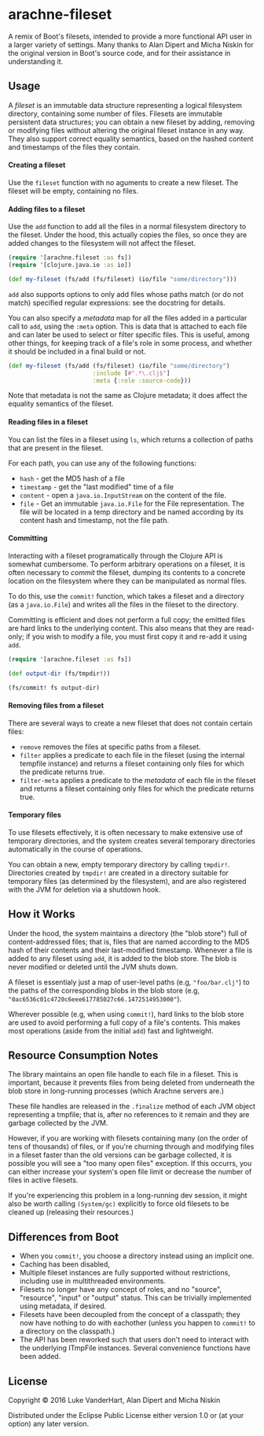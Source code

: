 # arachne-fileset

A remix of Boot's filesets, intended to provide a more functional API user in a larger variety of settings. Many thanks to Alan Dipert and Micha Niskin for the original version in Boot's source code, and for their assistance in understanding it.
 
## Usage

A *fileset* is an immutable data structure representing a logical filesystem directory, containing some number of files. Filesets are immutable persistent data structures; you can obtain a new fileset by adding, removing or modifying files without altering the original fileset instance in any way. They also support correct equality semantics, based on the hashed content and timestamps of the files they contain.

#### Creating a fileset

Use the `fileset` function with no aguments to create a new fileset. The fileset will be empty, containing no files.

#### Adding files to a fileset

Use the `add` function to add all the files in a normal filesystem directory to the fileset. Under the hood, this actually copies the files, so once they are added changes to the filesystem will not affect the fileset.

```clojure
(require '[arachne.fileset :as fs])
(require '[clojure.java.io :as io])

(def my-fileset (fs/add (fs/fileset) (io/file "some/directory")))
```

`add` also supports options to only add files whose paths match (or do not match) specified regular expressions: see the docstring for details. 

You can also specify a *metadata* map for all the files added in a particular call to `add`, using the `:meta` option. This is data that is attached to each file and can later be used to select or filter specific files. This is useful, among other things, for keeping track of a file's role in some process, and whether it should be included in a final build or not.

```clojure
(def my-fileset (fs/add (fs/fileset) (io/file "some/directory")
                        :include [#".*\.clj$"]
                        :meta {:role :source-code}))
```

Note that metadata is not the same as Clojure metadata; it does affect the equality semantics of the fileset.

#### Reading files in a fileset

You can list the files in a fileset using `ls`, which returns a collection of paths that are present in the fileset.

For each path, you can use any of the following functions:

- `hash` - get the MD5 hash of a file
- `timestamp` - get the "last modified" time of a file
- `content` - open a `java.io.InputStream` on the content of the file.
- `file` - Get an immutable `java.io.File` for the File representation. The file will be located in a temp directory and be named according by its content hash and timestamp, not the file path.

#### Committing

Interacting with a fileset programatically through the Clojure API is somewhat cumbersome. To perform arbitrary operations on a fileset, it is often necessary to *commit* the fileset, dumping its contents to a concrete location on the filesystem where they can be manipulated as normal files. 

To do this, use the `commit!` function, which takes a fileset and a directory (as a `java.io.File`) and writes all the files in the fileset to the directory.

Committing is efficient and does not perform a full copy; the emitted files are hard links to the underlying content. This also means that they are read-only; if you wish to modify a file, you must first copy it and re-add it using `add`.

```clojure
(require '[arachne.fileset :as fs])

(def output-dir (fs/tmpdir!))

(fs/commit! fs output-dir)
```

#### Removing files from a fileset

There are several ways to create a new fileset that does not contain certain files:

- `remove` removes the files at specific paths from a fileset.
- `filter` applies a predicate to each file in the fileset (using the internal tempfile instance) and returns a fileset containing only files for which the predicate returns true.
- `filter-meta` applies a predicate to the *metadata* of each file in the fileset and returns a fileset containing only files for which the predicate returns true.

#### Temporary files

To use filesets effectively, it is often necessary to make extensive use of temporary directories, and the system creates several temporary directories automatically in the course of operations.

You can obtain a new, empty temporary directory by calling `tmpdir!`. Directories created by `tmpdir!` are created in a directory suitable for temporary files (as determined by the filesystem), and are also registered with the JVM for deletion via a shutdown hook. 

## How it Works

Under the hood, the system maintains a directory (the "blob store") full of content-addressed files; that is, files that are named according to the MD5 hash of their contents and their last-modified timestamp. Whenever a file is added to any fileset using `add`, it is added to the blob store. The blob is never modified or deleted until the JVM shuts down.

A fileset is essentialy just a map of user-level paths (e.g, `"foo/bar.clj"`) to the paths of the corresponding blobs in the blob store (e.g, `"0ac6536c01c4720c6eee617785027c66.1472514953000"`).

Wherever possible (e.g, when using `commit!`), hard links to the blob store are used to avoid performing a full copy of a file's contents. This makes most operations (aside from the initial `add`) fast and lightweight.

## Resource Consumption Notes

The library maintains an open file handle to each file in a
fileset. This is important, because it prevents files from being
deleted from underneath the blob store in long-running processes
(which Arachne servers are.)

These file handles are released in the `.finalize` method of each JVM
object representing a tmpfile; that is, after no references to it
remain and they are garbage collected by the JVM.

However, if you are working with filesets containing many (on the
order of tens of thousands) of files, or if you're churning through
and modifying files in a fileset faster than the old versions can be
garbage collected, it is possible you will see a "too many open files"
exception. If this occurrs, you can either increase your system's open
file limit or decrease the number of files in active filesets.

If you're experiencing this problem in a long-running dev session, it
might also be worth calling `(System/gc)` explicitly to force old
filesets to be cleaned up (releasing their resources.)

## Differences from Boot

- When you `commit!`, you choose a directory instead using an implicit one.
- Caching has been disabled, 
- Multiple fileset instances are fully supported without restrictions, including use in multithreaded environments.
- Filesets no longer have any concept of roles, and no "source", "resource", "input" or "output" status. This can be trivially implemented using metadata, if desired.
-  Filesets have been decoupled from the concept of a classpath; they now have nothing to do with eachother (unless you happen to `commit!` to a directory on the classpath.)
- The API has been reworked such that users don't need to interact with the underlying ITmpFile instances. Several convenience functions have been added.

## License

Copyright © 2016 Luke VanderHart, Alan Dipert and Micha Niskin 

Distributed under the Eclipse Public License either version 1.0 or (at
your option) any later version.
